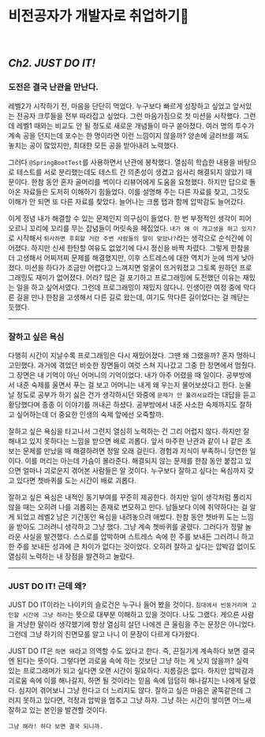 # 비전공자가 개발자로 취업하기🚀

<br>

## _Ch2. JUST DO IT!_

### 도전은 결국 난관을 만난다.
<p>

레벨2가 시작하기 전, 마음을 단단히 먹었다. 누구보다 빠르게 성장하고 싶었고 앞서있는 전공자 크루들을 전부 따라잡고 싶었다. 그런 마음가짐으로 첫 미션을 시작했다. 그런데 레벨1 때와는 비교도 안 될 정도로 새로운 개념들이 마구 쏟아졌다. 여러 명의 투수가 계속 공을 던지는데 포수는 한 명이라면 이런 느낌이지 않을까? 양손에 글러브를 껴도 놓치는 공이 많았지만, 최대한 모든 공을 받아내려 노력했다.
</p>
<p>

그러다 `@SpringBootTest`를 사용하면서 난관에 봉착했다. 열심히 학습한 내용을 바탕으로 테스트를 서로 분리했는데도 테스트 간 의존성이 생겼고 쉽사리 해결되지 않았기 때문이다. 한참 동안 혼자 골머리를 썩이다 리뷰어에게 도움을 요청했다. 하지만 답으로 돌아온 자료들은 도저히 이해하기 힘들었다. 이를 설명해 주는 다른 자료를 찾고, 그것도 이해가 안 되면 또 다른 자료를 찾았다. 늘어나는 크롬 탭과 함께 압박감도 늘어갔다.
</p>
<p>

이게 정녕 내가 해결할 수 있는 문제인지 의구심이 들었다. 한 번 부정적인 생각이 피어오르니 꼬리에 꼬리를 무는 잡념들이 머릿속을 헤집었다. `내가 왜 이 개고생을 하고 있지?`로 시작해서 `퇴사하면 후회할 거란 주변 사람들의 말이 맞았나?`라는 생각으로 순식간에 이어졌다. 하지만 신세 한탄할 여유도 없었기에 다시 정신을 바짝 차렸다. 그렇게 한참을 더 고생해서 어찌저찌 문제를 해결했지만, 이후 스트레스에 대한 역치가 눈에 띄게 낮아졌다. 미션을 하다가 조금만 어렵다고 느껴지면 얼굴이 뜨거워졌고 그토록 원하던 프로그래밍도 재미가 없어졌다. 어라? 많은 걸 포기하고 프로그래밍에 도전했던 이유는 재밌는 일을 하고 싶어서였다. 그런데 프로그래밍이 재밌지 않다니. 인생이란 여정 중에 막다른 길을 만나 한참을 고생해서 다른 길로 왔는데, 여기도 막다른 길이었다는 걸 깨닫는 듯했다.
</p>

***
### 잘하고 싶은 욕심
<p>

다행히 시간이 지날수록 프로그래밍은 다시 재밌어졌다. 그땐 왜 그랬을까? 혼자 멍하니 고민했다. 과거에 겪었던 비슷한 장면들이 여럿 스쳐 지나갔고 그중 한 장면에서 멈췄다. 그 장면은 내 기억이 아닌 어머니의 기억이었다. 내가 아주 어렸을 때 일이다. 공부방에서 내준 숙제를 울면서 푸는 걸 보고 어머니는 내게 왜 우는지 물어보셨다고 한다. 눈물 날 정도로 공부가 하기 싫은 건가 생각하시던 와중에 `문제가 안 풀려서요`라는 대답을 듣고 황당했다며 종종 이 이야기를 꺼내곤 하셨다. 공부방에서 내준 사소한 숙제까지도 잘하고 싶어하는데 더 중요한 인생의 숙제 앞에선 오죽할까.
</p> 
<p>

잘하고 싶은 욕심을 타고나서 그런지 열심히 노력하는 건 그리 어렵지 않다. 하지만 잘 해내고 있지 못하다는 느낌을 받으면 배로 괴롭다. 앞서 마주한 난관과 같이 나 같은 초보는 문제를 만났을 때 해결하려면 정말 오래 걸린다. 경험과 지식이 부족하니 당연한 일이다. 이를 머리는 아는데 가슴이 몰라준다. 해결되지 않는 문제를 한참 동안 붙잡고 있으면 얼마나 괴로운지 겪어본 사람들은 알 것이다. 누구보다 잘하고 싶다는 욕심까지 갖고 있다면 쳇바퀴를 도는 시간이 배로 괴롭다.
</p>
<p>

잘하고 싶은 욕심은 내적인 동기부여를 꾸준히 제공한다. 하지만 일이 생각처럼 풀리지 않을 때는 오히려 나를 괴롭히는 존재로 변모하고 만다. 남들보다 이에 취약하다는 걸 알게 되었고 레벨2 남은 기간동안 욕심을 내려놓으려 애썼다. 한참 동안 쳇바퀴 도는 느낌을 받아도 그러려니 생각하고 그냥 했다. 그냥 계속 쳇바퀴를 굴렸다. 그러다가 정말 놀라운 사실을 발견했다. 스스로를 압박하며 스트레스 속에 한 주를 보내든 그러려니 하고 한 주를 보내든 성과에 큰 차이가 없다는 것이었다. 오히려 잘하고 싶다는 압박감 없이도 열심히 노력하는 내 장점을 발견하고 놀랐다.
</p>

***
### JUST DO IT! 근데 왜? 
 <p>

JUST DO IT이라는 나이키의 슬로건은 누구나 들어 봤을 것이다. `침대에서 빈둥거리며 고민할 시간에 그냥 하라`는 뜻으로 대부분 이해하고 있을 것이다. 나도 그랬다. 게으른 사람을 겨냥한 말이라 생각했기에 항상 열심히 살던 나에겐 큰 울림을 주는 문장은 아니었다. 그런데 그냥 하기의 진면모를 알고 나니 이 문장이 다르게 다가왔다.
</p>
<p>

JUST DO IT은 `하면 돼`라고 의역할 수도 있다고 한다. 즉, 끈질기게 계속하다 보면 결국엔 된다는 뜻이다. 그렇다면 괴로움 속에 하는 것보단 그냥 하는 게 낫지 않을까? 실력 있는 프로그래머가 되고 싶다면 오랜 시간이 필요하다. 지름길은 없다. 하지만 압박감과 괴로움 속에 이를 해나갈지, 하면 될 것이라는 믿음 속에 덤덤히 해나갈지는 나에게 달렸다. 심지어 겪어보니 그냥 한다고 더 느리지도 않다. 잘하고 싶은 마음은 굴뚝같은데 그러지 못하고 있다면, 걱정과 압박을 멈추고 그냥 하자. 그냥 하는 시간이 쌓이면 어느새 잘하고 있는 본인을 발견할 것이다.
</p>

`그냥 해라! 하다 보면 결국 되니까.`